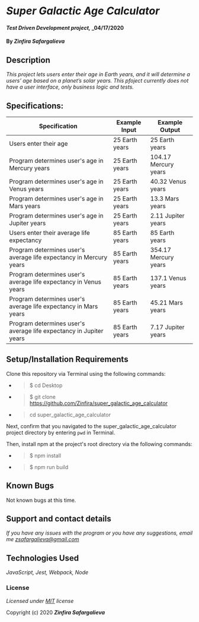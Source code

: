 # _Super Galactic Age Calculator_

#### _Test Driven Development project,_ _04/17/2020

#### By _**Zinfira Safargalieva**_

## Description

_This project lets users enter their age in Earth years, and it will determine a users’ age based on a planet’s solar years._
_This pfoject currently does not have a user interface, only business logic and tests._

## Specifications:
| Specification | Example Input | Example Output |
|---------------|---------------|----------------|
| Users enter their age | 25 Earth years| 25 Earth years| 
| Program determines user's age in Mercury years | 25 Earth years | 104.17 Mercury years|
| Program determines user's age in Venus years | 25 Earth years | 40.32 Venus years |
| Program determines user's age in Mars years | 25 Earth years | 13.3 Mars years |
| Program determines user's age in Jupiter years | 25 Earth years | 2.11 Jupiter years |
| Users enter their average life expectancy | 85 Earth years | 85 Earth years |
| Program determines user's average life expectancy in Mercury years | 85 Earth years | 354.17 Mercury years |
| Program determines user's average life expectancy in Venus years | 85 Earth years | 137.1 Venus years |
| Program determines user's average life expectancy in Mars years | 85 Earth years | 45.21 Mars years |
| Program determines user's average life expectancy in Jupiter years | 85 Earth years | 7.17 Jupiter years | 

## Setup/Installation Requirements

Clone this repository via Terminal using the following commands:

* >$ cd Desktop
* >$ git clone https://github.com/Zinfira/super_galactic_age_calculator
* >cd super_galactic_age_calculator

Next, confirm that you navigated to the super_galactic_age_calculator project directory by entering ```pwd``` in Terminal.

Then, install npm at the project's root directory via the following commands:
* >$ npm install
* >$ npm run build


## Known Bugs

Not known bugs at this time.

## Support and contact details

_If you have any issues with the program or you have any suggestions, email me <zsafargalieva@gmail.com>_

## Technologies Used

_JavaScript, Jest, Webpack, Node_

### License

*Licensed under [MIT](https://en.wikipedia.org/wiki/MIT_License) license*

Copyright (c) 2020 **_Zinfira Safargalieva_**